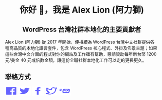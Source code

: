 <h1 align="center">你好 👋，我是 Alex Lion (阿力獅)</h1>
<h2 align="center">WordPress 台灣社群本地化的主要貢獻者</h2>
<p>
Alex Lion (阿力獅) 從 2017 年開始，便持續為 WordPress 台灣中文社群提供各種高品質的本地化語言套件，包含 WordPress 核心程式、外掛及佈景主題；如果這些台灣中文介面的程式對你的網站及工作確有幫助，懇請贊助每年新台幣 1200 元/美金 40 元或倍數金額，讓這份全職社群本地化工作可以走的更長更久。
</p>
<h2 align="left">聯絡方式</h2>
<p>
<a href="https://www.facebook.com/groups/wordpresstwhant" target="blank"><img align="center" src="https://raw.githubusercontent.com/alexclassroom/alexclassroom/main/images/icons/vol03/8725966_facebook.svg" title="你我他的 WordPress 使用心得及阿力獅的台灣漢文本地化" alt="你我他的 WordPress 使用心得及阿力獅的台灣漢文本地化" height="30" width="40" /></a>
<a href="https://twitter.com/alexclassroom" target="blank"><img align="center" src="https://raw.githubusercontent.com/alexclassroom/alexclassroom/main/images/icons/vol06/8726494_twitter.svg" title="Twitter 上的阿力獅的教室" alt="Twitter 上的阿力獅的教室" height="30" width="40" /></a>
<a href="https://www.facebook.com/captain.alexlion" target="blank"><img align="center" src="https://raw.githubusercontent.com/alexclassroom/alexclassroom/main/images/icons/vol03/8725907_facebook_f.svg" title="Facebook 上的阿力獅個人頁面" alt="Facebook 上的阿力獅個人頁面" height="30" width="40" /></a>
<a href="https://twitter.com/alexlion1114" target="blank"><img align="center" src="https://raw.githubusercontent.com/alexclassroom/alexclassroom/main/images/icons/vol06/8726495_alt_twitter.svg" title="Twitter 上的阿力獅個人頁面" alt="Twitter 上的阿力獅個人頁面" height="30" width="40" /></a>
<a href="mailto:learnwithalex@gmail.com" target="blank"><img align="center" src="https://raw.githubusercontent.com/alexclassroom/alexclassroom/main/images/icons/vol03/8725946_fast_mail.svg" title="使用電子郵件聯絡阿力獅" alt="使用電子郵件聯絡阿力獅" height="30" width="40" /></a>
</p>
